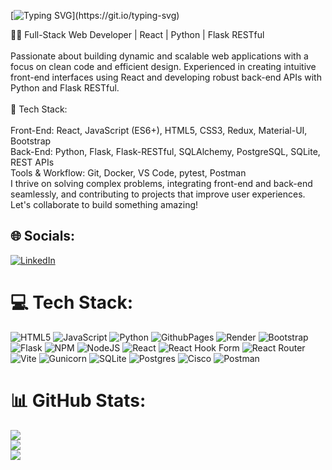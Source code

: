 [![Typing SVG](https://readme-typing-svg.demolab.com?font=Fira+Code&weight=600&size=25&pause=1000&color=F71158&background=22222200&random=false&width=435&lines=Hello!+I'm+Aggrey+Rono.+%F0%9F%91%8B;Welcome+to+my+GitHub+profile.)](https://git.io/typing-svg)


👨‍💻 Full-Stack Web Developer | React | Python | Flask RESTful<br><br>Passionate about building dynamic and scalable web applications with a focus on clean code and efficient design. Experienced in creating intuitive front-end interfaces using React and developing robust back-end APIs with Python and Flask RESTful.<br><br>🔧 Tech Stack:<br><br>Front-End: React, JavaScript (ES6+), HTML5, CSS3, Redux, Material-UI, Bootstrap<br>Back-End: Python, Flask, Flask-RESTful, SQLAlchemy, PostgreSQL, SQLite, REST APIs<br>Tools & Workflow: Git, Docker, VS Code, pytest, Postman<br>I thrive on solving complex problems, integrating front-end and back-end seamlessly, and contributing to projects that improve user experiences. Let's collaborate to build something amazing!


## 🌐 Socials:
[![LinkedIn](https://img.shields.io/badge/LinkedIn-%230077B5.svg?logo=linkedin&logoColor=white)](www.linkedin.com/in/aggrey-kibet-a588a7190) 

# 💻 Tech Stack:
![HTML5](https://img.shields.io/badge/html5-%23E34F26.svg?style=for-the-badge&logo=html5&logoColor=white) ![JavaScript](https://img.shields.io/badge/javascript-%23323330.svg?style=for-the-badge&logo=javascript&logoColor=%23F7DF1E) ![Python](https://img.shields.io/badge/python-3670A0?style=for-the-badge&logo=python&logoColor=ffdd54) ![GithubPages](https://img.shields.io/badge/github%20pages-121013?style=for-the-badge&logo=github&logoColor=white) ![Render](https://img.shields.io/badge/Render-%46E3B7.svg?style=for-the-badge&logo=render&logoColor=white) ![Bootstrap](https://img.shields.io/badge/bootstrap-%238511FA.svg?style=for-the-badge&logo=bootstrap&logoColor=white) ![Flask](https://img.shields.io/badge/flask-%23000.svg?style=for-the-badge&logo=flask&logoColor=white) ![NPM](https://img.shields.io/badge/NPM-%23CB3837.svg?style=for-the-badge&logo=npm&logoColor=white) ![NodeJS](https://img.shields.io/badge/node.js-6DA55F?style=for-the-badge&logo=node.js&logoColor=white) ![React](https://img.shields.io/badge/react-%2320232a.svg?style=for-the-badge&logo=react&logoColor=%2361DAFB) ![React Hook Form](https://img.shields.io/badge/React%20Hook%20Form-%23EC5990.svg?style=for-the-badge&logo=reacthookform&logoColor=white) ![React Router](https://img.shields.io/badge/React_Router-CA4245?style=for-the-badge&logo=react-router&logoColor=white) ![Vite](https://img.shields.io/badge/vite-%23646CFF.svg?style=for-the-badge&logo=vite&logoColor=white) ![Gunicorn](https://img.shields.io/badge/gunicorn-%298729.svg?style=for-the-badge&logo=gunicorn&logoColor=white) ![SQLite](https://img.shields.io/badge/sqlite-%2307405e.svg?style=for-the-badge&logo=sqlite&logoColor=white) ![Postgres](https://img.shields.io/badge/postgres-%23316192.svg?style=for-the-badge&logo=postgresql&logoColor=white) ![Cisco](https://img.shields.io/badge/cisco-%23049fd9.svg?style=for-the-badge&logo=cisco&logoColor=black) ![Postman](https://img.shields.io/badge/Postman-FF6C37?style=for-the-badge&logo=postman&logoColor=white)
# 📊 GitHub Stats:
![](https://github-readme-stats.vercel.app/api?username=aggreyrc&theme=dark&hide_border=false&include_all_commits=false&count_private=false)<br/>
![](https://github-readme-streak-stats.herokuapp.com/?user=aggreyrc&theme=dark&hide_border=false)<br/>
![](https://github-readme-stats.vercel.app/api/top-langs/?username=aggreyrc&theme=dark&hide_border=false&include_all_commits=false&count_private=false&layout=compact)




